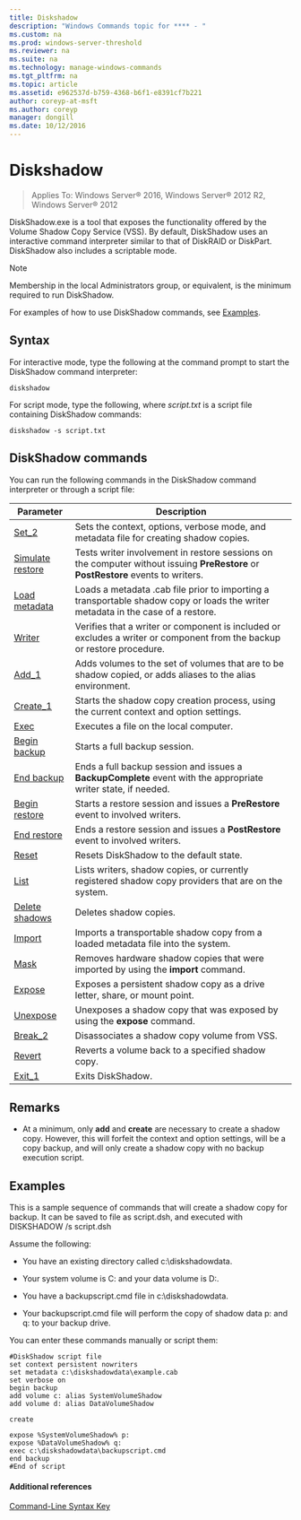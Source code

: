 ```yaml
---
title: Diskshadow
description: "Windows Commands topic for **** - "
ms.custom: na
ms.prod: windows-server-threshold
ms.reviewer: na
ms.suite: na
ms.technology: manage-windows-commands
ms.tgt_pltfrm: na
ms.topic: article
ms.assetid: e962537d-b759-4368-b6f1-e8391cf7b221
author: coreyp-at-msft
ms.author: coreyp
manager: dongill
ms.date: 10/12/2016
---
```

# Diskshadow

>Applies To: Windows Server&reg; 2016, Windows Server&reg; 2012 R2, Windows Server&reg; 2012

DiskShadow.exe is a tool that exposes the functionality offered by the Volume Shadow Copy Service \(VSS\). By default, DiskShadow uses an interactive command interpreter similar to that of DiskRAID or DiskPart. DiskShadow also includes a scriptable mode.  
  
> [!NOTE]  
> Membership in the local Administrators group, or equivalent, is the minimum required to run DiskShadow.  
  
For examples of how to use DiskShadow commands, see [Examples](#BKMK_examples).  
  
## Syntax  
For interactive mode, type the following at the command prompt to start the DiskShadow command interpreter:  
  
```  
diskshadow  
```  
  
For script mode, type the following, where *script.txt* is a script file containing DiskShadow commands:  
  
```  
diskshadow -s script.txt  
```  
  
## DiskShadow commands  
You can run the following commands in the DiskShadow command interpreter or through a script file:  
  
|Parameter|Description|  
|-------|--------|  
|[Set_2](Set_2.md)|Sets the context, options, verbose mode, and metadata file for creating shadow copies.|  
|[Simulate restore](Simulate-restore.md)|Tests writer involvement in restore sessions on the computer without issuing **PreRestore** or **PostRestore** events to writers.|  
|[Load metadata](Load-metadata.md)|Loads a metadata .cab file prior to importing a transportable shadow copy or loads the writer metadata in the case of a restore.|  
|[Writer](Writer.md)|Verifies that a writer or component is included or excludes a writer or component from the backup or restore procedure.|  
|[Add_1](Add_1.md)|Adds volumes to the set of volumes that are to be shadow copied, or adds aliases to the alias environment.|  
|[Create_1](Create_1.md)|Starts the shadow copy creation process, using the current context and option settings.|  
|[Exec](Exec.md)|Executes a file on the local computer.|  
|[Begin backup](Begin-backup.md)|Starts a full backup session.|  
|[End backup](End-backup.md)|Ends a full backup session and issues a **BackupComplete** event with the appropriate writer state, if needed.|  
|[Begin restore](Begin-restore.md)|Starts a restore session and issues a **PreRestore** event to involved writers.|  
|[End restore](End-restore.md)|Ends a restore session and issues a **PostRestore** event to involved writers.|  
|[Reset](Reset.md)|Resets DiskShadow to the default state.|  
|[List](List.md)|Lists writers, shadow copies, or currently registered shadow copy providers that are on the system.|  
|[Delete shadows](Delete-shadows.md)|Deletes shadow copies.|  
|[Import](Import.md)|Imports a transportable shadow copy from a loaded metadata file into the system.|  
|[Mask](Mask.md)|Removes hardware shadow copies that were imported by using the **import** command.|  
|[Expose](Expose.md)|Exposes a persistent shadow copy as a drive letter, share, or mount point.|  
|[Unexpose](UnExpose.md)|Unexposes a shadow copy that was exposed by using the **expose** command.|  
|[Break_2](Break_2.md)|Disassociates a shadow copy volume from VSS.|  
|[Revert](Revert.md)|Reverts a volume back to a specified shadow copy.|  
|[Exit_1](Exit_1.md)|Exits DiskShadow.|  
  
## Remarks  
  
-   At a minimum, only **add** and **create** are necessary to create a shadow copy. However, this will forfeit the context and option settings, will be a copy backup, and will only create a shadow copy with no backup execution script.  
  
## <a name="BKMK_examples"></a>Examples  
This is a sample sequence of commands that will create a shadow copy for backup. It can be saved to file as script.dsh, and executed with DISKSHADOW \/s script.dsh  
  
Assume the following:  
  
-   You have an existing directory called c:\\diskshadowdata.  
  
-   Your system volume is C: and your data volume is D:.  
  
-   You have a backupscript.cmd file in c:\\diskshadowdata.  
  
-   Your backupscript.cmd file will perform the copy of shadow data p: and q: to your backup drive.  
  
You can enter these commands manually or script them:  
  
```  
#DiskShadow script file  
set context persistent nowriters  
set metadata c:\diskshadowdata\example.cab  
set verbose on  
begin backup  
add volume c: alias SystemVolumeShadow  
add volume d: alias DataVolumeShadow  
  
create  
  
expose %SystemVolumeShadow% p:  
expose %DataVolumeShadow% q:  
exec c:\diskshadowdata\backupscript.cmd  
end backup  
#End of script  
```  
  
#### Additional references  
[Command-Line Syntax Key](Command-Line-Syntax-Key.md)  
  

